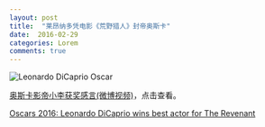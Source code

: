```yaml
---
layout: post
title:  "莱昂纳多凭电影《荒野猎人》封帝奥斯卡"
date:  2016-02-29
categories: Lorem
comments: true
---
```


![Leonardo DiCaprio Oscar](https://www.google.com.hk/search?q=Leonardo+DiCaprio+Oscar&newwindow=1&safe=strict&biw=1680&bih=913&tbm=isch&imgil=kxmeYmG13Tmw9M%253A%253BjWD5fb1PaDqgaM%253Bhttps%25253A%25252F%25252Fwww.washingtonpost.com%25252Fnews%25252Farts-and-entertainment%25252Fwp%25252F2016%25252F01%25252F11%25252Fleonardo-dicaprio-is-finally-going-to-win-that-oscar-now-right%25252F&source=iu&pf=m&fir=kxmeYmG13Tmw9M%253A%252CjWD5fb1PaDqgaM%252C_&usg=__vwa2QgNAkqcJ9NXieDKravHkx3Y%3D&ved=0ahUKEwig646Zj53LAhUWBY4KHbrPC1IQyjcIIw&ei=8kzUVqCqMJaKuAS6n6-QBQ)

<a href="http://weibo.com/p/2304447d7012bede252e0d6ef5e1c34b692c52">奥斯卡影帝小李获奖感言(微博视频)</a>，点击查看。

[Oscars 2016: Leonardo DiCaprio wins best actor for The Revenant](http://www.theverge.com/2016/2/28/11126200/leonardo-dicaprio-wins-best-actor-the-revenant-academy-awards-2016)  

